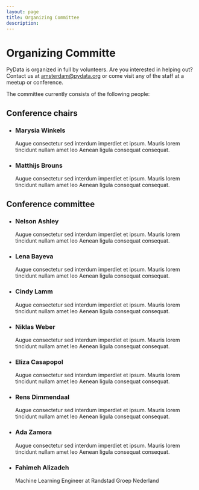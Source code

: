 ```yaml
---
layout: page
title: Organizing Committee
description: 
---
```


# Organizing Committe

PyData is organized in full by volunteers. Are you interested in helping out? Contact us at 
[amsterdam@pydata.org](mailto:amsterdam@ydata.org) or come visit any of the staff at a meetup or conference.

The committee currently consists of the following people:


## Conference chairs
<ul class="features">
    <li>
        <h3>Marysia Winkels</h3>
        <p>Augue consectetur sed interdum imperdiet et ipsum. Mauris lorem tincidunt nullam amet leo Aenean ligula consequat consequat.</p>
    </li>
    <li>
        <h3>Matthijs Brouns</h3>
        <p>Augue consectetur sed interdum imperdiet et ipsum. Mauris lorem tincidunt nullam amet leo Aenean ligula consequat consequat.</p>
    </li>
    
</ul>


## Conference committee

<ul class="features">
    <li>
        <h3>Nelson Ashley</h3>
        <p>Augue consectetur sed interdum imperdiet et ipsum. Mauris lorem tincidunt nullam amet leo Aenean ligula consequat consequat.</p>
    </li>
    <li>
        <h3>Lena Bayeva</h3>
        <p>Augue consectetur sed interdum imperdiet et ipsum. Mauris lorem tincidunt nullam amet leo Aenean ligula consequat consequat.</p>
    </li>
    <li>
        <h3>Cindy Lamm</h3>
        <p>Augue consectetur sed interdum imperdiet et ipsum. Mauris lorem tincidunt nullam amet leo Aenean ligula consequat consequat.</p>
    </li>
    <li>
        <h3>Niklas Weber</h3>
        <p>Augue consectetur sed interdum imperdiet et ipsum. Mauris lorem tincidunt nullam amet leo Aenean ligula consequat consequat.</p>
    </li>
    <li>
        <h3>Eliza Casapopol</h3>
        <p>Augue consectetur sed interdum imperdiet et ipsum. Mauris lorem tincidunt nullam amet leo Aenean ligula consequat consequat.</p>
    </li>
    <li>
        <h3>Rens Dimmendaal</h3>
        <p>Augue consectetur sed interdum imperdiet et ipsum. Mauris lorem tincidunt nullam amet leo Aenean ligula consequat consequat.</p>
    </li>
      <li>
        <h3>Ada Zamora</h3>
        <p>Augue consectetur sed interdum imperdiet et ipsum. Mauris lorem tincidunt nullam amet leo Aenean ligula consequat consequat.</p>
    </li>
    <li>
        <h3>Fahimeh Alizadeh </h3>
        <p>Machine Learning Engineer at Randstad Groep Nederland</p>
    </li>
</ul>

